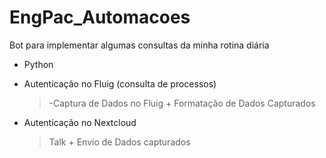 # EngPac_Automacoes
Bot para implementar algumas consultas da minha rotina diária

- Python
- Autenticação no Fluig (consulta de processos)
    > -Captura de Dados no Fluig + Formatação de Dados Capturados

- Autenticação no Nextcloud
    >Talk + Envio de Dados capturados
